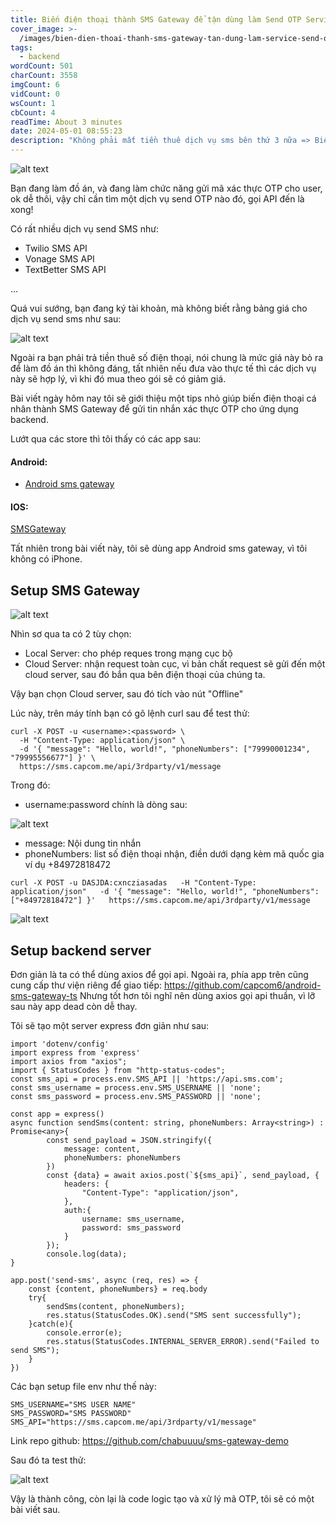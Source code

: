 ```yaml
---
title: Biến điện thoại thành SMS Gateway để tận dùng làm Send OTP Service
cover_image: >-
  /images/bien-dien-thoai-thanh-sms-gateway-tan-dung-lam-service-send-otp/thumbnail.jpg
tags:
  - backend
wordCount: 501
charCount: 3558
imgCount: 6
vidCount: 0
wsCount: 1
cbCount: 4
readTime: About 3 minutes
date: 2024-05-01 08:55:23
description: "Không phải mất tiền thuê dịch vụ sms bên thứ 3 nữa => Biến điện thoại cá nhân thành SMS Gateway - GET TIPS 200 OK"
---
```


![alt text](/images/bien-dien-thoai-thanh-sms-gateway-tan-dung-lam-service-send-otp/thumbnail.jpg)

Bạn đang làm đồ án, và đang làm chức năng gửi mã xác thực OTP cho user, ok dễ thôi, vậy chỉ cần tìm một dịch vụ send OTP nào đó, gọi API đến là xong!

Có rất nhiều dịch vụ send SMS như:
- Twilio SMS API
- Vonage SMS API
- TextBetter SMS API

...

Quá vui sướng, bạn đang ký tài khoản, mà không biết rằng bảng giá cho dịch vụ send sms như sau:

![alt text](/images/bien-dien-thoai-thanh-sms-gateway-tan-dung-lam-service-send-otp/pricing.png)

Ngoài ra bạn phải trả tiền thuê số điện thoại, nói chung là mức giá này bỏ ra để làm đồ án thì không đáng, tất nhiên nếu đưa vào thực tế thì các dịch vụ này sẽ hợp lý, vì khi đó mua theo gói sẽ có giảm giá.

Bài viết ngày hôm nay tôi sẽ giới thiệu một tips nhỏ giúp biến điện thoại cá nhân thành SMS Gateway để gửi tin nhắn xác thực OTP cho ứng dụng backend.

Lướt qua các store thì tôi thấy có các app sau:

#### Android:
- [Android sms gateway](https://github.com/capcom6/android-sms-gateway?fbclid=IwAR39GFLWx8LXw0hw298CutX5Hgi1CBVACQkIaBwJ69kKGqCgdkcz4AqzSVQ)

#### IOS:
[SMSGateway](https://apps.apple.com/us/app/smsgateway/id6443902592)

Tất nhiên trong bài viết này, tôi sẽ dùng app Android sms gateway, vì tôi không có iPhone.

## Setup SMS Gateway

![alt text](/images/bien-dien-thoai-thanh-sms-gateway-tan-dung-lam-service-send-otp/photo_2024-05-01_09-15-01.jpg)

Nhìn sơ qua ta có 2 tùy chọn:
- Local Server: cho phép reques trong mạng cục bộ
- Cloud Server: nhận request toàn cục, vì bản chất request sẽ gửi đến một cloud server, sau đó bắn qua bên điện thoại của chúng ta.

Vậy bạn chọn Cloud server, sau đó tích vào nút "Offline"

Lúc này, trên máy tính bạn có gõ lệnh curl sau để test thử:

```
curl -X POST -u <username>:<password> \
  -H "Content-Type: application/json" \
  -d '{ "message": "Hello, world!", "phoneNumbers": ["79990001234", "79995556677"] }' \
  https://sms.capcom.me/api/3rdparty/v1/message
```

Trong đó: 
- username:password chính là dòng sau:


 ![alt text](/images/bien-dien-thoai-thanh-sms-gateway-tan-dung-lam-service-send-otp/username-password.jpg)

- message: Nội dung tin nhắn
- phoneNumbers: list số điện thoại nhận, điền dưới dạng kèm mã quốc gia ví dụ +84972818472

```
curl -X POST -u DASJDA:cxncziasadas   -H "Content-Type: application/json"   -d '{ "message": "Hello, world!", "phoneNumbers": ["+84972818472"] }'   https://sms.capcom.me/api/3rdparty/v1/message
```

 ![alt text](/images/bien-dien-thoai-thanh-sms-gateway-tan-dung-lam-service-send-otp/result.jpg)

## Setup backend server

Đơn giản là ta có thể dùng axios để gọi api. Ngoài ra, phía app trên cũng cung cấp thư viện riêng để giao tiếp: https://github.com/capcom6/android-sms-gateway-ts
Nhưng tốt hơn tôi nghĩ nên dùng axios gọi api thuần, vì lỡ sau này app dead còn dễ thay.

Tôi sẽ tạo một server express đơn giản như sau:

```
import 'dotenv/config'
import express from 'express'
import axios from "axios";
import { StatusCodes } from "http-status-codes";
const sms_api = process.env.SMS_API || 'https://api.sms.com';
const sms_username = process.env.SMS_USERNAME || 'none';
const sms_password = process.env.SMS_PASSWORD || 'none';

const app = express()
async function sendSms(content: string, phoneNumbers: Array<string>) : Promise<any>{        
        const send_payload = JSON.stringify({
            message: content,
            phoneNumbers: phoneNumbers
        })
        const {data} = await axios.post(`${sms_api}`, send_payload, {
            headers: {
                "Content-Type": "application/json",
            },
            auth:{
                username: sms_username,
                password: sms_password
            }
        });
        console.log(data);
}

app.post('send-sms', async (req, res) => {
    const {content, phoneNumbers} = req.body
    try{
        sendSms(content, phoneNumbers);
        res.status(StatusCodes.OK).send("SMS sent successfully");
    }catch(e){
        console.error(e);
        res.status(StatusCodes.INTERNAL_SERVER_ERROR).send("Failed to send SMS");
    }
})
```

Các bạn setup file env như thế này:
```
SMS_USERNAME="SMS USER NAME"
SMS_PASSWORD="SMS PASSWORD"
SMS_API="https://sms.capcom.me/api/3rdparty/v1/message"
```
Link repo github: https://github.com/chabuuuu/sms-gateway-demo

Sau đó ta test thử:

 ![alt text](/images/bien-dien-thoai-thanh-sms-gateway-tan-dung-lam-service-send-otp/POSTMAN.png)

Vậy là thành công, còn lại là code logic tạo và xử lý mã OTP, tôi sẽ có một bài viết sau.